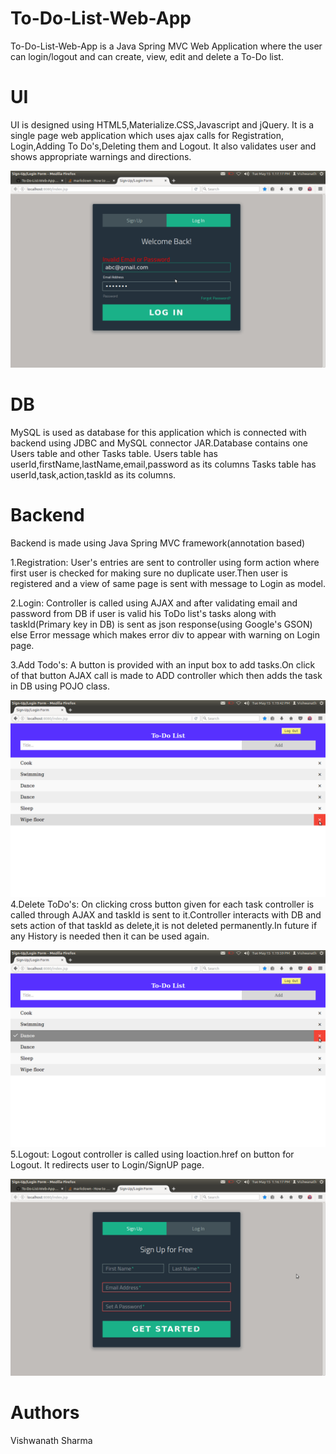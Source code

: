 
# To-Do-List-Web-App

To-Do-List-Web-App is a Java Spring MVC Web Application where the user can
login/logout and can create, view, edit and delete a To-Do list.

# UI

UI is designed using HTML5,Materialize.CSS,Javascript and jQuery.
It is a single page web application which uses ajax calls for Registration,
Login,Adding To Do's,Deleting them and Logout.
It also validates user and shows appropriate warnings and directions.

![Wrong Login](/images/Login.png)

# DB

MySQL is used as database for this application which is connected with 
backend using JDBC and MySQL connector JAR.Database contains one Users table
and other Tasks table.
Users table has userId,firstName,lastName,email,password as its columns
Tasks table has userId,task,action,taskId as its columns.

# Backend

Backend is made using Java Spring MVC framework(annotation based)

1.Registration:
User's entries are sent to controller using form action where first user 
is checked for making sure no duplicate user.Then user is registered and a view 
of same page is sent with message to Login as model.

2.Login:
Controller is called using AJAX and after validating email and password from DB
if user is valid his ToDo list's tasks along with taskId(Primary key in DB) is sent
as json response(using Google's GSON) else Error message which makes error div 
to appear with warning on Login page.

3.Add Todo's:
A button is provided with an input box to add tasks.On click of that button AJAX call
is made to ADD controller which then adds the task in DB using POJO class.

![ToDo List](/images/TodoList.png)
4.Delete ToDo's:
On clicking cross button given for each task controller is called through AJAX and taskId is
sent to it.Controller interacts with DB and sets action of that taskId as delete,it is not 
deleted permanently.In future if any History is needed then it can be used again.

![ToDo Delete](/images/ToDoDelete.png)
5.Logout:
Logout controller is called using loaction.href on button for Logout.
It redirects user to Login/SignUP page.

![SignUp Page](/images/SignUp.png)

# Authors

Vishwanath Sharma

